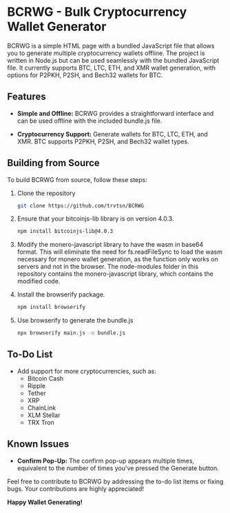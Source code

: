 # BCRWG - Bulk Cryptocurrency Wallet Generator

BCRWG is a simple HTML page with a bundled JavaScript file that allows you to generate multiple cryptocurrency wallets offline. The project is written in Node.js but can be used seamlessly with the bundled JavaScript file. It currently supports BTC, LTC, ETH, and XMR wallet generation, with options for P2PKH, P2SH, and Bech32 wallets for BTC.

## Features

- **Simple and Offline:** BCRWG provides a straightforward interface and can be used offline with the included bundle.js file.

- **Cryptocurrency Support:** Generate wallets for BTC, LTC, ETH, and XMR. BTC supports P2PKH, P2SH, and Bech32 wallet types.

## Building from Source

To build BCRWG from source, follow these steps:

1. Clone the repository
   
   ```bash
   git clone https://github.com/trvtsn/BCRWG

2. Ensure that your bitcoinjs-lib library is on version 4.0.3.
   
   ```bash
   npm install bitcoinjs-lib@4.0.3
   
3. Modify the monero-javascript library to have the wasm in base64 format. This will eliminate the need for fs.readFileSync to load the wasm necessary for monero wallet generation, as the function only works on servers and not in the browser. The node-modules folder in this repository contains the monero-javascript library, which contains the modified code.
4. Install the browserify package.

   ```bash
   npm install browserify
   
5. Use browserify to generate the bundle.js
   
   ```bash
   npx browserify main.js -o bundle.js 

## To-Do List

- Add support for more cryptocurrencies, such as:
  - Bitcoin Cash
  - Ripple
  - Tether
  - XRP
  - ChainLink
  - XLM Stellar
  - TRX Tron

## Known Issues

- **Confirm Pop-Up:** The confirm pop-up appears multiple times, equivalent to the number of times you've pressed the Generate button.

Feel free to contribute to BCRWG by addressing the to-do list items or fixing bugs. Your contributions are highly appreciated!

**Happy Wallet Generating!**
